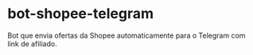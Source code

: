 # bot-shopee-telegram
Bot que envia ofertas da Shopee automaticamente para o Telegram com link de afiliado.
